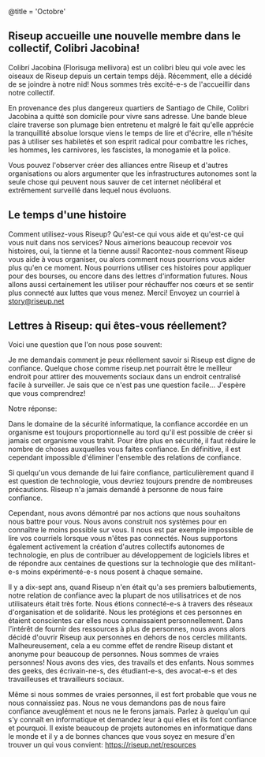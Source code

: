 @title = 'Octobre'

Riseup accueille une nouvelle membre dans le collectif, Colibri Jacobina!
----------------------------------------------------------

Colibrí Jacobina (Florisuga mellivora) est un colibri bleu qui vole avec
les oiseaux de Riseup depuis un certain temps déjà. Récemment, elle a
décidé de se joindre à notre nid! Nous sommes très excité-e-s de
l'accueillir dans notre collectif.

En provenance des plus dangereux quartiers de Santiago de Chile, Colibri
Jacobina a quitté son domicile pour vivre sans adresse. Une bande bleue
claire traverse son plumage bien entretenu et malgré le fait qu'elle
apprécie la tranquillité absolue lorsque viens le temps de lire et
d'écrire, elle n'hésite pas à utiliser ses habiletés et son esprit
radical pour combattre les riches, les hommes, les carnivores, les
fascistes, la monogamie et la police.

Vous pouvez l'observer créer des alliances entre Riseup et d'autres
organisations ou alors argumenter que les infrastructures autonomes sont
la seule chose qui peuvent nous sauver de cet internet néolibéral et
extrêmement surveillé dans lequel nous évoluons.

Le temps d'une histoire
----------------------------------------------------------

Comment utilisez-vous Riseup? Qu'est-ce qui vous aide et qu'est-ce qui
vous nuit dans nos services? Nous aimerions beaucoup recevoir vos
histoires, oui, la tienne et la tienne aussi! Racontez-nous comment
Riseup vous aide à vous organiser, ou alors comment nous pourrions vous
aider plus qu'en ce moment. Nous pourrions utiliser ces histoires pour
appliquer pour des bourses, ou encore dans des lettres d'information
futures. Nous allons aussi certainement les utiliser pour réchauffer nos
cœurs et se sentir plus connecté aux luttes que vous menez. Merci!
Envoyez un courriel à story@riseup.net

Lettres à Riseup: qui êtes-vous réellement?
----------------------------------------------------------

Voici une question que l'on nous pose souvent:

Je me demandais comment je peux réellement savoir si Riseup est digne de
confiance. Quelque chose comme riseup.net pourrait être le meilleur
endroit pour attirer des mouvements sociaux dans un endroit centralisé
facile à surveiller. Je sais que ce n'est pas une question facile...
J'espère que vous comprendrez!

Notre réponse:

Dans le domaine de la sécurité informatique, la confiance accordée en un
organisme est toujours proportionnelle au tord qu'il est possible de
créer si jamais cet organisme vous trahit. Pour être plus en sécurité,
il faut réduire le nombre de choses auxquelles vous faites confiance. En
définitive, il est cependant impossible d'éliminer l'ensemble des
relations de confiance.

Si quelqu'un vous demande de lui faire confiance, particulièrement quand
il est question de technologie, vous devriez toujours prendre de
nombreuses précautions. Riseup n'a jamais demandé à personne de nous
faire confiance.

Cependant, nous avons démontré par nos actions que nous souhaitons nous
battre pour vous. Nous avons construit nos systèmes pour en connaître le
moins possible sur vous. Il nous est par exemple impossible de lire vos
courriels lorsque vous n'êtes pas connectés. Nous supportons également
activement la création d'autres collectifs autonomes de technologie, en
plus de contribuer au développement de logiciels libres et de répondre
aux centaines de questions sur la technologie que des militant-e-s moins
expérimenté-e-s nous posent à chaque semaine.

Il y a dix-sept ans, quand Riseup n'en était qu'a ses premiers
balbutiements, notre relation de confiance avec la plupart de nos
utilisatrices et de nos utilisateurs était très forte. Nous étions
connecté-e-s à travers des réseaux d'organisation et de solidarité. Nous
les protégions et ces personnes en étaient conscientes car elles nous
connaissaient personnellement. Dans l'intérêt de fournir des ressources
à plus de personnes, nous avons alors décidé d'ouvrir Riseup aux
personnes en dehors de nos cercles militants. Malheureusement, cela a eu
comme effet de rendre Riseup distant et anonyme pour beaucoup de
personnes. Nous sommes de vraies personnes! Nous avons des vies, des
travails et des enfants. Nous sommes des geeks, des écrivain-ne-s, des
étudiant-e-s, des avocat-e-s et des travailleuses et travailleurs
sociaux.

Même si nous sommes de vraies personnes, il est fort probable que vous
ne nous connaissiez pas. Nous ne vous demandons pas de nous faire
confiance aveuglément et nous ne le ferons jamais. Parlez à quelqu'un
qui s'y connaît en informatique et demandez leur à qui elles et ils font
confiance et pourquoi. Il existe beaucoup de projets autonomes en
informatique dans le monde et il y a de bonnes chances que vous soyez en
mesure d'en trouver un qui vous convient: https://riseup.net/resources
